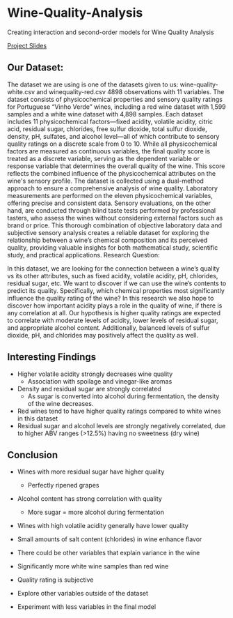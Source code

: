 # Wine-Quality-Analysis
Creating interaction and second-order models for Wine Quality Analysis

[Project Slides](https://docs.google.com/presentation/d/1erbW4fPmB2GrKnDtiREE0j_FVKpiZNxoFrAHTbloMBo/edit?usp=sharing)

## Our Dataset: 
The dataset we are using is one of the datasets given to us: wine-quality-white.csv and winequality-red.csv 4898 observations with 11 variables. The dataset consists of physicochemical properties and sensory quality ratings for Portuguese “Vinho Verde” wines, including a red wine dataset with 1,599 samples and a white wine dataset with 4,898 samples. Each dataset includes 11 physicochemical factors—fixed acidity, volatile acidity, citric acid, residual sugar, chlorides, free sulfur dioxide, total sulfur dioxide, density, pH, sulfates, and alcohol level—all of which contribute to sensory quality ratings on a discrete scale from 0 to 10. While all physicochemical factors are measured as continuous variables, the final quality score is treated as a discrete variable, serving as the dependent variable or response variable that determines the overall quality of the wine. This score reflects the combined influence of the physicochemical attributes on the wine's sensory profile.
The dataset is collected using a dual-method approach to ensure a comprehensive analysis of wine quality. Laboratory measurements are performed on the eleven physicochemical variables, offering precise and consistent data. Sensory evaluations, on the other hand, are conducted through blind taste tests performed by professional tasters, who assess the wines without considering external factors such as brand or price. This thorough combination of objective laboratory data and subjective sensory analysis creates a reliable dataset for exploring the relationship between a wine’s chemical composition and its perceived quality, providing valuable insights for both mathematical study, scientific study, and practical applications.
Research Question:

In this dataset, we are looking for the connection between a wine’s quality vs its other attributes, such as fixed acidity, volatile acidity, pH, chlorides, residual sugar, etc. We want to discover if we can use the wine’s contents to predict its quality. Specifically, which chemical properties most significantly influence the quality rating of the wine? In this research we also hope to discover how important acidity plays a role in the quality of wine, if there is any correlation at all. Our hypothesis is higher quality ratings are expected to correlate with moderate levels of acidity, lower levels of residual sugar, and appropriate alcohol content. Additionally, balanced levels of sulfur dioxide, pH, and chlorides may positively affect the quality as well.

## Interesting Findings
- Higher volatile acidity strongly decreases wine quality
    - Association with spoilage and vinegar-like aromas
- Density and residual sugar are strongly correlated
    - As sugar is converted into alcohol during fermentation, the density of the wine decreases.
- Red wines tend to have higher quality ratings compared to white wines in this dataset
- Residual sugar and alcohol levels are strongly negatively correlated, due to higher ABV ranges (>12.5%) having no sweetness (dry wine)

## Conclusion
- Wines with more residual sugar have higher quality	
    - Perfectly ripened grapes
- Alcohol content has strong correlation with quality
    - More sugar = more alcohol during fermentation
- Wines with high volatile acidity generally have lower quality
- Small amounts of salt content (chlorides) in wine enhance flavor

- There could be other variables that explain variance in the wine
- Significantly more white wine samples than red wine
- Quality rating is subjective
- Explore other variables outside of the dataset
- Experiment with less variables in the final model

